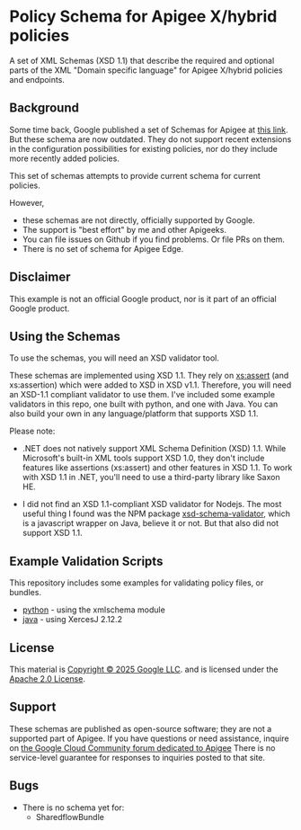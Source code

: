 # Policy Schema for Apigee X/hybrid policies

A set of XML Schemas (XSD 1.1) that describe the required and optional parts of
the XML "Domain specific language" for Apigee X/hybrid policies and endpoints.

## Background

Some time back, Google published a set of Schemas for Apigee at [this
link](https://github.com/apigee/api-platform-samples/tree/master/schemas).  But
these schema are now outdated. They do not support recent extensions in the
configuration possibilities for existing policies, nor do they include more
recently added policies.

This set of schemas attempts to provide current schema for current policies.

However,

- these schemas are not directly, officially supported by Google.
- The support is "best effort" by me and other Apigeeks.
- You can file issues on Github if you find problems. Or file PRs on them.
- There is no set of schema for Apigee Edge.

## Disclaimer

This example is not an official Google product, nor is it part of an
official Google product.

## Using the Schemas

To use the schemas, you will need an XSD validator tool.

These schemas are implemented using XSD 1.1. They rely on
[xs:assert](https://www.w3.org/TR/xmlschema11-1/#cAssertions) (and xs:assertion)
which were added to XSD in XSD v1.1. Therefore, you will need an XSD-1.1
compliant validator to use them.  I've included some example validators in this
repo, one built with python, and one with Java. You can also build your own in
any language/platform that supports XSD 1.1.

Please note:

* .NET does not natively support XML Schema Definition (XSD) 1.1. While
  Microsoft's built-in XML tools support XSD 1.0, they don't include features
  like assertions (xs:assert) and other features in XSD 1.1. To work with XSD
  1.1 in .NET, you'll need to use a third-party library like Saxon HE.

* I did not find an XSD 1.1-compliant XSD validator for Nodejs.  The most useful
  thing I found was the NPM package
  [xsd-schema-validator](https://www.npmjs.com/package/xsd-schema-validator),
  which is a javascript wrapper on Java, believe it or not. But that also did
  not support XSD 1.1.



## Example Validation Scripts

This repository includes some examples for validating policy files, or bundles.

- [python](./py) - using the xmlschema module
- [java](./java) - using XercesJ 2.12.2

## License

This material is [Copyright © 2025 Google LLC](./NOTICE).
and is licensed under the [Apache 2.0 License](LICENSE).


## Support

These schemas are published as open-source software; they are not a supported
part of Apigee.  If you have questions or need assistance, inquire on [the
Google Cloud Community forum dedicated to
Apigee](https://goo.gle/apigee-community) There is no service-level guarantee
for responses to inquiries posted to that site.


## Bugs

* There is no schema yet for:
  - SharedflowBundle
